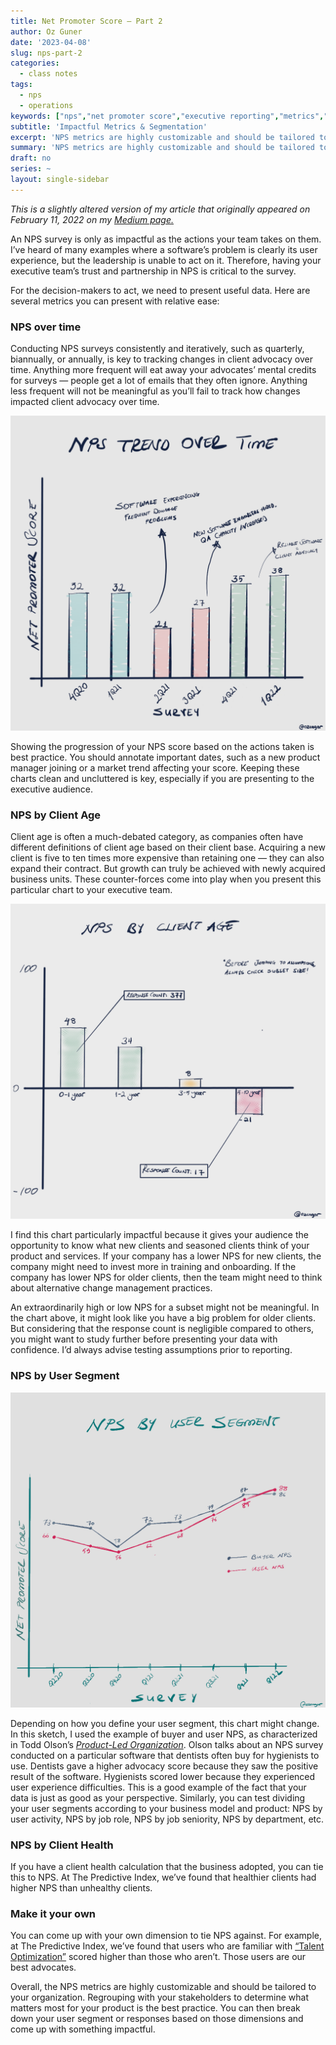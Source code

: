 ```yaml
---
title: Net Promoter Score — Part 2
author: Oz Guner
date: '2023-04-08'
slug: nps-part-2
categories:
  - class notes
tags:
  - nps
  - operations
keywords: ["nps","net promoter score","executive reporting","metrics","surveys","market trends","data best practices","client base","growth"]
subtitle: 'Impactful Metrics & Segmentation'
excerpt: 'NPS metrics are highly customizable and should be tailored to your organization. Regrouping with your stakeholders to determine what matters most for your product is the best practice.'
summary: 'NPS metrics are highly customizable and should be tailored to your organization. Regrouping with your stakeholders to determine what matters most for your product is the best practice.'
draft: no
series: ~
layout: single-sidebar
---
```

*This is a slightly altered version of my article that originally appeared on February 11, 2022 on my [Medium page.](https://medium.com/@ozengnr/net-promoter-score-part-2-impactful-metrics-bec56644a6c)*

An NPS survey is only as impactful as the actions your team takes on them. I’ve heard of many examples where a software’s problem is clearly its user experience, but the leadership is unable to act on it. Therefore, having your executive team’s trust and partnership in NPS is critical to the survey.

For the decision-makers to act, we need to present useful data. Here are several metrics you can present with relative ease:

### NPS over time
Conducting NPS surveys consistently and iteratively, such as quarterly, biannually, or annually, is key to tracking changes in client advocacy over time. Anything more frequent will eat away your advocates’ mental credits for surveys — people get a lot of emails that they often ignore. Anything less frequent will not be meaningful as you’ll fail to track how changes impacted client advocacy over time.

![Sketch: NPS trend over time](featured.png?height=500x)

Showing the progression of your NPS score based on the actions taken is best practice. You should annotate important dates, such as a new product manager joining or a market trend affecting your score. Keeping these charts clean and uncluttered is key, especially if you are presenting to the executive audience.

### NPS by Client Age
Client age is often a much-debated category, as companies often have different definitions of client age based on their client base. Acquiring a new client is five to ten times more expensive than retaining one — they can also expand their contract. But growth can truly be achieved with newly acquired business units. These counter-forces come into play when you present this particular chart to your executive team.

![Sketch: NPS by Client Age](sketch3.png)

I find this chart particularly impactful because it gives your audience the opportunity to know what new clients and seasoned clients think of your product and services. If your company has a lower NPS for new clients, the company might need to invest more in training and onboarding. If the company has lower NPS for older clients, then the team might need to think about alternative change management practices.

An extraordinarily high or low NPS for a subset might not be meaningful. In the chart above, it might look like you have a big problem for older clients. But considering that the response count is negligible compared to others, you might want to study further before presenting your data with confidence. I’d always advise testing assumptions prior to reporting.

### NPS by User Segment

![Sketch: NPS by User Segment](sketch4.png)


Depending on how you define your user segment, this chart might change. In this sketch, I used the example of buyer and user NPS, as characterized in Todd Olson’s [*Product-Led Organization*](https://www.pendo.io/product-led/the-product-led-organization/). Olson talks about an NPS survey conducted on a particular software that dentists often buy for hygienists to use. Dentists gave a higher advocacy score because they saw the positive result of the software. Hygienists scored lower because they experienced user experience difficulties. This is a good example of the fact that your data is just as good as your perspective. Similarly, you can test dividing your user segments according to your business model and product: NPS by user activity, NPS by job role, NPS by job seniority, NPS by department, etc.

### NPS by Client Health
If you have a client health calculation that the business adopted, you can tie this to NPS. At The Predictive Index, we’ve found that healthier clients had higher NPS than unhealthy clients.

### Make it your own
You can come up with your own dimension to tie NPS against. For example, at The Predictive Index, we’ve found that users who are familiar with [“Talent Optimization”](https://www.predictiveindex.com/software/) scored higher than those who aren’t. Those users are our best advocates.

Overall, the NPS metrics are highly customizable and should be tailored to your organization. Regrouping with your stakeholders to determine what matters most for your product is the best practice. You can then break down your user segment or responses based on those dimensions and come up with something impactful.
